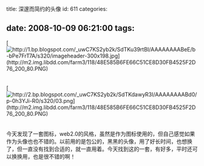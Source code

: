 title: 深邃而简约的头像
id: 611
categories:

date: 2008-10-09 06:21:00
tags:
---

[](http://1.bp.blogspot.com/_uwC7KS2yb2k/SdTKu39rtBI/AAAAAAAABeE/b-bPe7FrT7A/s1600-h/imageheader-300x198.jpg)[![http://1.bp.blogspot.com/_uwC7KS2yb2k/SdTKu39rtBI/AAAAAAAABeE/b-bPe7FrT7A/s320/imageheader-300x198.jpg](http://m2.img.libdd.com/farm3/118/48E585B6FE66C51CE8D30FB4525F2D76_200_80.PNG)</img>](http://1.bp.blogspot.com/_uwC7KS2yb2k/SdTKu39rtBI/AAAAAAAABeE/b-bPe7FrT7A/s320/imageheader-300x198.jpg)
</br>[](http://4.bp.blogspot.com/_uwC7KS2yb2k/SdTKkhVztlI/AAAAAAAABd8/0rXUOgh72Iw/s1600-h/imageheader-300x198.jpg)
</br>
</br>[](http://2.bp.blogspot.com/_uwC7KS2yb2k/SdTKdawyR3I/AAAAAAAABd0/p-0h3YJi-R0/s1600-h/03.png)[![http://2.bp.blogspot.com/_uwC7KS2yb2k/SdTKdawyR3I/AAAAAAAABd0/p-0h3YJi-R0/s320/03.png](http://m2.img.libdd.com/farm3/118/48E585B6FE66C51CE8D30FB4525F2D76_200_80.PNG)</img>](http://2.bp.blogspot.com/_uwC7KS2yb2k/SdTKdawyR3I/AAAAAAAABd0/p-0h3YJi-R0/s320/03.png)
</br>
</br>
</br>今天发现了一套图标，web2.0的风格，虽然是作为图标使用的，但自己感觉如果作为头像也也不错的。以前用的是包公的，黑黑的头像，用了好长时间，也想换了，但一直没有找到合适的，就一直用着。今天找到这的一套，有好多，平时还可以换换用，也是很不错的啊！
</br>
</br>
</br>
</br>[](http://www.joypen.cn/wp-content/uploads/2008/10/imageheader.jpg)